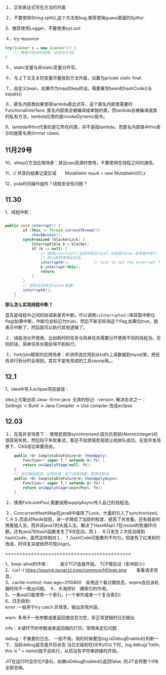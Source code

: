 １、正则表达式写在方法的外面</br>

２、不要使用String.split(),这个方法有bug.推荐使用guava里面的Splitor.</br>

3、推荐使用Logger，不要使用sys.out</br>

４、try resource 
```java
try(Scanner s = new Scanner()) {
    // 随着代码块的结束，会自动关闭s
}  
```
５、static变量与非static变量分开写。  

６、与上下文无关的变量尽量放到方法外面，设置为private static final.


７、自定义bean，如果作为map的key的话，需要重写bean的hashCode()与equals()


８、匿名内部类如果使用lambda表达式写，这个匿名内部类需要时FunctionalInterface.
    匿名内部类会被编译成单独的类，而lambda会被编译成类的私有方法。lambda应用的是invokeDynamic指令。


9、lambda中this代表的是它所在的类，并不是指lambda，而匿名内部类中this表示的是匿名类(innner class).


## 11月29号
10、sleep()方法应用场景：放出cpu资源时使用，不要使用在线程之间的通信。


11、// 共享的结果记录区域　　MutableInt result = new MutableInt(0);√


12、joda时间操作组件？线程安全性问题？
## 11.30


1、线程中断：
```java

public void interrupt() {
        if (this != Thread.currentThread())
            checkAccess();
        synchronized (blockerLock) {
            Interruptible b = blocker;
            if (b != null) {
                // 调用interrupt()会把中断位reset,也就是false.本来被中断了，中断位应该为true,后来又被重置了.
                // 所以避免使用此方法。
                interrupt0();           // Just to set the interrupt flag
                b.interrupt(this);
                return;
            }
        }
        // 把标志位改为false(重置)
        interrupt0();
    }
```
**那么怎么实现线程中断？**

首先是线程中之间的协调来是否中断。可以调用```isInterrupted()```来获取中断位flag(如果中断，中断位会标记为true)，然后不断去轮询这个flag,如果位true，就表示中断了，然后就可以执行其他逻辑了。

２、线程池分开使用，比如耗时的任务与简单任务需要分开使用不同的线程池。否则的话，简单任务长期会得不到执行。

３、fork/join框架的应用场景：听讲师说应用到从hdfs上读数据到mysql里，把任务进行拆分时会用到。其实不是有现成的工具sqoop用。。

## 12.1

1、idea中导入eclipse项目报错：

idea上可能出现 Java--Error:java: 无效的标记: -version.  解决办法之一： Settings -> Build -> Java Compiler -> Use compiler 改成eclipse

## 12.03
１、在高并发场景下：
使用悲观锁synchronized.因为乐观锁(AtomicInteger)的很容易失败，然后陷于失败重试，那还不如使用悲观锁让他排队成功。在低并发场景下，CAS成功率要高些。


```java
    public <U> CompletableFuture<U> thenApply(
        Function<? super T,? extends U> fn) {
        return uniApplyStage(null, fn);
    }
    // 会切换线程池，应用场景：这个任务很重，更换线程池
    public <U> CompletableFuture<U> thenApplyAsync(
        Function<? super T,? extends U> fn) {
        return uniApplyStage(asyncPool, fn);
    }
```  

２、慎用ForkJoinPool,需要调用supplyAsync传入自己的线程池。  

３、ConcurrentHashMap在java8中废除了Lock，大量的引入了synchronized,ＣＡＳ,而且对Node加锁，进一步降低了加锁的粒度，提高了并发量。还有就是利用尾插入法，而并非java7的头插入法，解决了HashMap1.7在resize的死循环问题。还有java7的hash函数发生了9次扰动，而１．８只发生２次扰动得到hashCode，虽然这样相对１．７,hashCode可能散列不均匀，但是有了红黑树的改进，时间复杂度依然可观(logn)。  

============================================  

1、keep-alive的作用：
　　减少TCP连接开销。
    TCP慢启动（影响较小）  
2、curl -i https://source.qunarzz.com/common/hf/logo.png
　　查看请求信息。  
3、cache-control: max-age=3110400　采用这个看过期信息。expire会应该机器时间不一致出问题。 
４、大海捞针　建索引的作用。  
5、一条sql只能使用一个索引。(一个单列或者一个复合索引)  
6、日志级别:  
error :一般用于try catch 异常里，输出异常内容。

warn: 多用于一些参数或者返回值信息为空，非正常逻辑的日志输出

info：关键环节的参数或者返回值的打印，常用来定位问题

debug：不重要的日志， 一般不用，用的时候要加log.isDebugEnabled()判断一下，当前debug是否是开启状态
当日志级别在DEBUG以下时，log.debug("hello, this is " + name)就不会执行，从而没有字符串拼接的开销。

JIT在运行时会优化if语句，如果isDebugEnabled()返回false, 则JIT会将整个if块全部去掉。